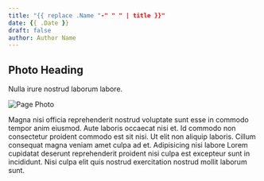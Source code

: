 ```yaml
---
title: "{{ replace .Name "-" " " | title }}"
date: {{ .Date }}
draft: false
author: Author Name
---
```


## Photo Heading

Nulla irure nostrud laborum labore.

![Page Photo](https://placehold.it/500/300)

Magna nisi officia reprehenderit nostrud voluptate sunt esse in commodo tempor anim eiusmod. Aute laboris occaecat nisi et. Id commodo non consectetur proident commodo est sit nisi. Ut elit non aliquip laboris. Cillum consequat magna veniam amet culpa ad et. Adipisicing nisi labore Lorem cupidatat deserunt reprehenderit proident nisi culpa est excepteur sunt in incididunt. Nisi culpa elit quis nostrud exercitation nostrud mollit laborum sunt.
